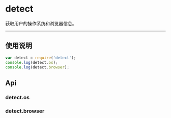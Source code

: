 detect
==========

获取用户的操作系统和浏览器信息。

----------

## 使用说明

``` javascript
var detect = require('detect');
console.log(detect.os);
console.log(detect.browser);
```

## Api

### detect.os

### detect.browser
